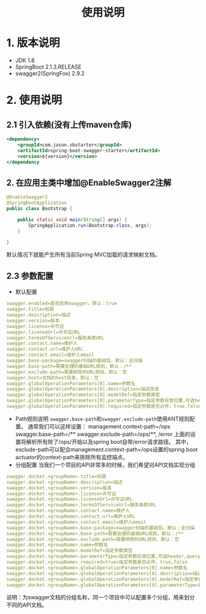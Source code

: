 # <center>使用说明</center>
# 1. 版本说明
- JDK 1.8
- SpringBoot 2.1.3.RELEASE
- swagger2(SpringFox) 2.9.2

# 2. 使用说明
## 2.1 引入依赖(没有上传maven仓库)
```xml
<dependency>
    <groupId>com.jason.sbstarter</groupId>
    <artifactId>spring-boot-swagger-starter</artifactId>
    <version>${version}</version>
</dependency
```
## 2. 在应用主类中增加@EnableSwagger2注解
```java
@EnableSwagger2
@SpringBootApplication
public class Bootstrap {

    public static void main(String[] args) {
        SpringApplication.run(Bootstrap.class, args);
    }

}
```
默认情况下就能产生所有当前Spring MVC加载的请求映射文档。

## 2.3 参数配置
- 默认配置
```yaml
swagger.enabled=是否启用swagger，默认：true
swagger.title=标题
swagger.description=描述
swagger.version=版本
swagger.license=许可证
swagger.licenseUrl=许可证URL
swagger.termsOfServiceUrl=服务条款URL
swagger.contact.name=维护人
swagger.contact.url=维护人URL
swagger.contact.email=维护人email
swagger.base-package=swagger扫描的基础包，默认：全扫描
swagger.base-path=需要处理的基础URL规则，默认：/**
swagger.exclude-path=需要排除的URL规则，默认：空
swagger.host=文档的host信息，默认：空
swagger.globalOperationParameters[0].name=参数名
swagger.globalOperationParameters[0].description=描述信息
swagger.globalOperationParameters[0].modelRef=指定参数类型
swagger.globalOperationParameters[0].parameterType=指定参数存放位置,可选header,query,path,body.form
swagger.globalOperationParameters[0].required=指定参数是否必传，true,false
```
- Path规则说明
`swagger.base-path`和`swagger.exclude-path`使用ANT规则配置。
通常我们可以这样设置：
management.context-path=/ops
swagger.base-path=/**
swagger.exclude-path=/ops/**, /error
上面的设置将解析所有除了/ops/开始以及spring boot自带/error请求路径。
其中，exclude-path可以配合management.context-path=/ops设置的spring boot actuator的context-path来排除所有监控端点。
- 分组配置
当我们一个项目的API非常多的时候，我们希望对API文档实现分组
```yaml
swagger.docket.<groupName>.title=标题
swagger.docket.<groupName>.description=描述
swagger.docket.<groupName>.version=版本
swagger.docket.<groupName>.license=许可证
swagger.docket.<groupName>.licenseUrl=许可证URL
swagger.docket.<groupName>.termsOfServiceUrl=服务条款URL
swagger.docket.<groupName>.contact.name=维护人
swagger.docket.<groupName>.contact.url=维护人URL
swagger.docket.<groupName>.contact.email=维护人email
swagger.docket.<groupName>.base-package=swagger扫描的基础包，默认：全扫描
swagger.docket.<groupName>.base-path=需要处理的基础URL规则，默认：/**
swagger.docket.<groupName>.exclude-path=需要排除的URL规则，默认：空
swagger.docket.<groupName>.name=参数名
swagger.docket.<groupName>.modelRef=指定参数类型
swagger.docket.<groupName>.parameterType=指定参数存放位置,可选header,query,path,body.form
swagger.docket.<groupName>.required=true=指定参数是否必传，true,false
swagger.docket.<groupName>.globalOperationParameters[0].name=参数名
swagger.docket.<groupName>.globalOperationParameters[0].description=描述信息
swagger.docket.<groupName>.globalOperationParameters[0].modelRef=指定参数存放位置,可选header,query,path,body.form
swagger.docket.<groupName>.globalOperationParameters[0].parameterType=指定参数是否必传，true,false
```
说明：<groupName>为swagger文档的分组名称，同一个项目中可以配置多个分组，用来划分不同的API文档。